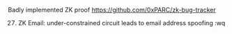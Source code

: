Badly implemented ZK proof 
https://github.com/0xPARC/zk-bug-tracker

27. ZK Email: under-constrained circuit leads to email address spoofing
:wq
